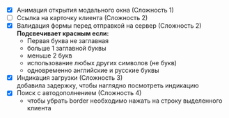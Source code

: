 - [x] Анимация открытия модального окна (Сложность 1)
- [ ] Ссылка на карточку клиента (Сложность 2)
- [X] Валидация формы перед отправкой на сервер (Сложность 2)  
    **Подсвечивает красным если:**  
    - Первая буква не заглавная
    - больше 1 заглавной буквы
    - меньше 2 букв
    - использование любых других символов (не букв)
    - одновременно английские и русские буквы 
- [X] Индикация загрузки (Сложность 3)  
    добавила задержку, чтобы наглядно посмотреть индикацию
- [X] Поиск с автодополнением (Сложность 4)  
    - чтобы убрать border необходимо нажать на строку выделенного клиента
